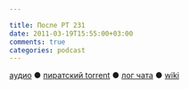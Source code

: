 ```yaml
---

title: После РТ 231
date: 2011-03-19T15:55:00+03:00
comments: true
categories: podcast
---
```

[аудио](http://cdn.radio-t.com/rt231post.mp3) ● [пиратский torrent](http://pirates.radio-t.com/torrents/rt231post.mp3.torrent) ● [лог чата](http://chat.radio-t.com/logs/radio-t-231.html) ● [wiki](http://wiki.radio-t.com/%D0%9F%D0%BE%D1%81%D0%BB%D0%B5_%D0%A0%D0%A2_231)<audio src="http://cdn.radio-t.com/rt231post.mp3" preload="none">
